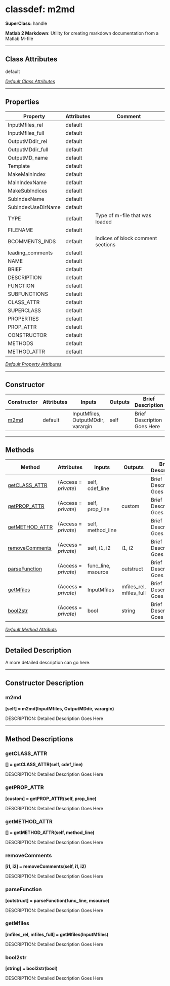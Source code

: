 # classdef: m2md

**SuperClass:** handle

**Matlab 2 Markdown**: Utility for creating markdown documentation from a Matlab M-file

 ***

## Class Attributes

default

[*Default Class Attributes*](https://www.mathworks.com/help/matlab/matlab_oop/class-attributes.html)

 ***

## Properties

| Property | Attributes  | Comment |
| -------- | ----------- | ------- |
| InputMfiles_rel | default |  |
| InputMfiles_full | default |  |
| OutputMDdir_rel | default |  |
| OutputMDdir_full | default |  |
| OutputMD_name | default |  |
| Template | default |  |
| MakeMainIndex | default |  |
| MainIndexName | default |  |
| MakeSubIndices | default |  |
| SubIndexName | default |  |
| SubIndexUseDirName | default |  |
| TYPE | default | Type of m-file that was loaded |
| FILENAME | default |  |
| BCOMMENTS_INDS | default | Indices of block comment sections |
| leading_comments | default |  |
| NAME | default |  |
| BRIEF | default |  |
| DESCRIPTION | default |  |
| FUNCTION | default |  |
| SUBFUNCTIONS | default |  |
| CLASS_ATTR | default |  |
| SUPERCLASS | default |  |
| PROPERTIES | default |  |
| PROP_ATTR | default |  |
| CONSTRUCTOR | default |  |
| METHODS | default |  |
| METHOD_ATTR | default |  |

[*Default Property Attributes*](https://www.mathworks.com/help/matlab/matlab_oop/property-attributes.html)

 ***

## Constructor

| Constructor | Attributes | Inputs | Outputs | Brief Description |
| ----------- | ---------- | ------ | ------- | ----------------- |
| [m2md](#m2md) | default | InputMfiles, OutputMDdir, varargin | self | Brief Description Goes Here |


 ***

## Methods

| Method | Attributes | Inputs | Outputs | Brief Description |
| ------ | ---------- | ------ | ------- | ----------------- |
| [getCLASS_ATTR](#getclass_attr) | (Access = *private*) | self, cdef_line |  | Brief Description Goes Here |
| [getPROP_ATTR](#getprop_attr) | (Access = *private*) | self, prop_line | custom | Brief Description Goes Here |
| [getMETHOD_ATTR](#getmethod_attr) | (Access = *private*) | self, method_line |  | Brief Description Goes Here |
| [removeComments](#removecomments) | (Access = *private*) | self, i1, i2 | i1, i2 | Brief Description Goes Here |
| [parseFunction](#parsefunction) | (Access = *private*) | func_line, msource | outstruct | Brief Description Goes Here |
| [getMfiles](#getmfiles) | (Access = *private*) | InputMfiles | mfiles_rel, mfiles_full | Brief Description Goes Here |
| [bool2str](#bool2str) | (Access = *private*) | bool | string | Brief Description Goes Here |


[*Default Method Attributs*](https://www.mathworks.com/help/matlab/matlab_oop/method-attributes.html)

 ***

## Detailed Description


 A more detailed description can go here. 


 ***

## Constructor Description

### m2md

**[self] = m2md(InputMfiles, OutputMDdir, varargin)**

DESCRIPTION: Detailed Description Goes Here

 ***

## Method Descriptions

### getCLASS_ATTR

**[] = getCLASS_ATTR(self, cdef_line)**

DESCRIPTION: Detailed Description Goes Here
### getPROP_ATTR

**[custom] = getPROP_ATTR(self, prop_line)**

DESCRIPTION: Detailed Description Goes Here
### getMETHOD_ATTR

**[] = getMETHOD_ATTR(self, method_line)**

DESCRIPTION: Detailed Description Goes Here
### removeComments

**[i1, i2] = removeComments(self, i1, i2)**

DESCRIPTION: Detailed Description Goes Here
### parseFunction

**[outstruct] = parseFunction(func_line, msource)**

DESCRIPTION: Detailed Description Goes Here
### getMfiles

**[mfiles_rel, mfiles_full] = getMfiles(InputMfiles)**

DESCRIPTION: Detailed Description Goes Here
### bool2str

**[string] = bool2str(bool)**

DESCRIPTION: Detailed Description Goes Here
